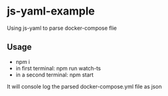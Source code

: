 # js-yaml-example
Using js-yaml to parse docker-compose flie

## Usage
* npm i
* in first terminal: npm run watch-ts
* in a second terminal: npm start

It will console log the parsed docker-compose.yml file as json
